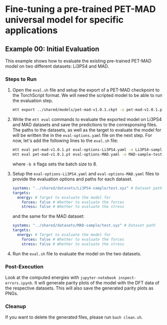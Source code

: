 # Fine-tuning a pre-trained PET-MAD universal model for specific applications

## Example 00: Initial Evaluation

This example shows how to evaluate the existing pre-trained PET-MAD model on two different datasets: Li3PS4 and MAD.

### Steps to Run
1. Open the `eval.sh` file and setup the export of a PET-MAD checkpoint to the
   TorchScript format. We will need the scripted model to be able to run the evaluation
   step.

   ```bash
   mtt export ../shared/models/pet-mad-v1.0.1.ckpt -o pet-mad-v1.0.1.pt
   ```
2. Write the `mtt eval` commands to evaluate the exported model on Li3PS4 and MAD datasets
   and save the predictions to the corresponsing files. The paths to the datasets, as well as the
   target to evaluate the model for will be written the in the `eval-options.yaml` file on the next
   step. For now, let's add the following lines to the `eval.sh` file:

   ```bash
   mtt eval pet-mad-v1.0.1.pt eval-options-Li3PS4.yaml -o Li3PS4-sample-test-predictions.xyz -b 8
   mtt eval pet-mad-v1.0.1.pt eval-options-MAD.yaml -o MAD-sample-test-predictions.xyz -b 8
   ```
   
   where `-b 8` flags sets the batch size to 8.

3. Setup the `eval-options-Li3PS4.yaml` and `eval-options-MAD.yaml` files to provide the evaluation options and paths for each dataset.

   ```yaml
   systems: "../shared/datasets/Li3PS4-sample/test.xyz" # Dataset path
   targets:
     energy: # Target to evaluate the model for
       forces: false # Whether to evaluate the forces
       stress: false # Whether to evaluate the stress
   ```
   and the same for the MAD dataset:

   ```yaml
   systems: "../shared/datasets/MAD-sample/test.xyz" # Dataset path
   targets:
     energy: # Target to evaluate the model for
       forces: false # Whether to evaluate the forces
       stress: false # Whether to evaluate the stress
    ```

4. Run the `eval.sh` file to evaluate the model on the two datasets.


### Post-Execution

Look at the computed energies with `jupyter-notebook inspect-errors.ipynb`. It will generate parity plots of the model with the DFT data of the respective datasets. This will also save the generated parity plots as PNGs.

### Cleanup

If you want to delete the generated files, please run `bash clean.sh`.

